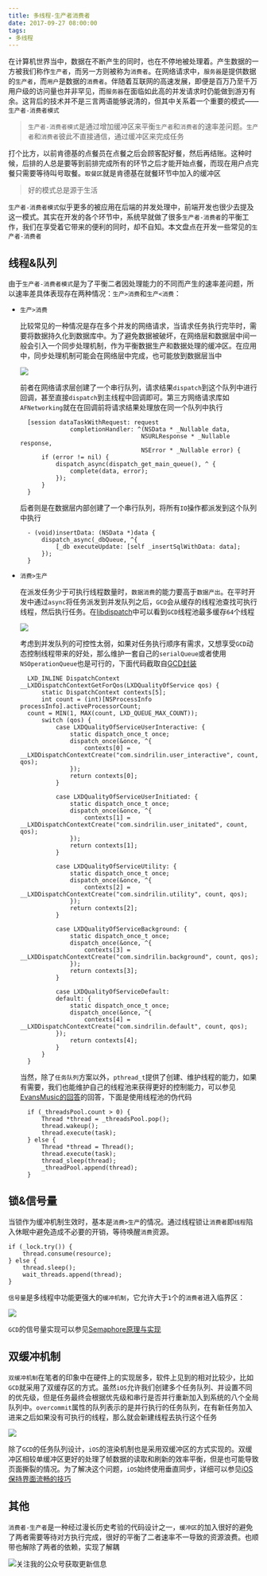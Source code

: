 ```yaml
---
title: 多线程-生产者消费者
date: 2017-09-27 08:00:00
tags:
- 多线程
---
```


在计算机世界当中，数据在不断产生的同时，也在不停地被处理着。产生数据的一方被我们称作`生产者`，而另一方则被称为`消费者`。在网络请求中，`服务器`是提供数据的`生产者`，而`用户`是数据的`消费者`。伴随着互联网的高速发展，即便是百万乃至千万用户级的访问量也并非罕见，而`服务器`在面临如此高的并发请求时仍能做到游刃有余。这背后的技术并不是三言两语能够说清的，但其中关系着一个重要的模式——`生产者-消费者模式`

> `生产者-消费者模式`是通过增加缓冲区来平衡`生产者`和`消费者`的速率差问题。`生产者`和`消费者`彼此不直接通信，通过缓冲区来完成任务

打个比方，以前肯德基的点餐员在点餐之后会顾客配好餐，然后再结账。这种时候，后排的人总是要等到前排完成所有的环节之后才能开始点餐，而现在用户点完餐只需要等待叫号取餐。`取餐区`就是肯德基在就餐环节中加入的缓冲区

> 好的模式总是源于生活

`生产者-消费者模式`似乎更多的被应用在后端的并发处理中，前端开发也很少去提及这一模式。其实在开发的各个环节中，系统早就做了很多`生产者-消费者`的平衡工作，我们在享受着它带来的便利的同时，却不自知。本文盘点在开发一些常见的`生产者-消费者`

## 线程&队列
由于`生产者-消费者模式`是为了平衡二者因处理能力的不同而产生的速率差问题，所以速率差具体表现存在两种情况：`生产>消费`和`生产<消费`：

- `生产>消费`

    比较常见的一种情况是存在多个并发的网络请求，当请求任务执行完毕时，需要将数据持久化到数据库中。为了避免数据被破坏，在网络层和数据层中间一般会引入一个同步处理机制，作为平衡数据生产和数据处理的缓冲区。在应用中，同步处理机制可能会在网络层中完成，也可能放到数据层当中
        
    ![](http://upload-images.jianshu.io/upload_images/783864-d809ba515416c31f.png?imageMogr2/auto-orient/strip%7CimageView2/2/w/1240)
    
    前者在网络请求层创建了一个串行队列，请求结果`dispatch`到这个队列中进行回调，甚至直接`dispatch`到主线程中回调即可。第三方网络请求库如`AFNetworking`就在在回调前将请求结果处理放在同一个队列中执行
 
        [session dataTaskWithRequest: request 
                    completionHandler: ^(NSData * _Nullable data, 
                                        NSURLResponse * _Nullable response, 
                                        NSError * _Nullable error) {
            if (error != nil) {
                dispatch_async(dispatch_get_main_queue(), ^ {
                    complete(data, error);
                });
            }
        }
 
    后者则是在数据层内部创建了一个串行队列，将所有`IO`操作都派发到这个队列中执行
 
        - (void)insertData: (NSData *)data {
            dispatch_async(_dbQueue, ^{
                [_db executeUpdate: [self _insertSqlWithData: data];
            });
        }
    
- `消费>生产`
    
    在派发任务少于可执行线程数量时，`数据消费`的能力要高于`数据产出`。在平时开发中通过`async`将任务派发到并发队列之后，`GCD`会从缓存的线程池查找可执行线程，然后执行任务。在[libdispatch](https://github.com/nickhutchinson/libdispatch)中可以看到`GCD`线程池最多缓存`64`个线程
     
    ![](http://upload-images.jianshu.io/upload_images/783864-a62271f729c63c24.png?imageMogr2/auto-orient/strip%7CimageView2/2/w/1240)
    
    考虑到并发队列的可控性太弱，如果对任务执行顺序有需求，又想享受`GCD`动态控制线程带来的好处，那么维护一套自己的`serialQueue`或者使用`NSOperationQueue`也是可行的，下面代码截取自[GCD封装](http://sindrilin.com/note/2017/04/06/GCD封装/)
 
        LXD_INLINE DispatchContext __LXDDispatchContextGetForQos(LXDQualityOfService qos) {
            static DispatchContext contexts[5];
            int count = (int)[NSProcessInfo processInfo].activeProcessorCount;
        count = MIN(1, MAX(count, LXD_QUEUE_MAX_COUNT));
            switch (qos) {
                case LXDQualityOfServiceUserInteractive: {
                    static dispatch_once_t once;
                    dispatch_once(&once, ^{
                        contexts[0] = __LXDDispatchContextCreate("com.sindrilin.user_interactive", count, qos);
                    });
                    return contexts[0];
                }
            
                case LXDQualityOfServiceUserInitiated: {
                    static dispatch_once_t once;
                    dispatch_once(&once, ^{
                        contexts[1] = __LXDDispatchContextCreate("com.sindrilin.user_initated", count, qos);
                    });
                    return contexts[1];
                }
            
                case LXDQualityOfServiceUtility: {
                    static dispatch_once_t once;
                    dispatch_once(&once, ^{
                        contexts[2] = __LXDDispatchContextCreate("com.sindrilin.utility", count, qos);
                    });
                    return contexts[2];
                }
            
                case LXDQualityOfServiceBackground: {
                    static dispatch_once_t once;
                    dispatch_once(&once, ^{
                        contexts[3] = __LXDDispatchContextCreate("com.sindrilin.background", count, qos);
                    });
                    return contexts[3];
                }
            
                case LXDQualityOfServiceDefault:
                default: {
                    static dispatch_once_t once;
                    dispatch_once(&once, ^{
                        contexts[4] = __LXDDispatchContextCreate("com.sindrilin.default", count, qos);
                });
                    return contexts[4];
                }
            }
        }
    
    当然，除了`任务队列`方案以外，`pthread_t`提供了创建、维护线程的能力，如果有需要，我们也能维护自己的线程池来获得更好的控制能力，可以参见[EvansMusic的回答](https://zhuanlan.zhihu.com/p/22834934)的回答，下面是使用线程池的伪代码
 
        if (_threadsPool.count > 0) {
            Thread *thread = _threadsPool.pop();
            thread.wakeup();
            thread.execute(task);
        } else {
            Thread *thread = Thread();
            thread.execute(task);
            thread_sleep(thread);
            _threadPool.append(thread);
        }

## 锁&信号量
当锁作为缓冲机制生效时，基本是`消费>生产`的情况。通过线程锁让`消费者`即`线程`陷入休眠中避免造成不必要的开销，等待唤醒`消费`资源。

    if (_lock.try()) {
        thread.consume(resource);
    } else {
        thread.sleep();
        wait_threads.append(thread);
    }

`信号量`是多线程中功能更强大的`缓冲机制`，它允许大于`1`个的`消费者`进入临界区：

![](http://upload-images.jianshu.io/upload_images/783864-42fb7e6a7871ef63.png?imageMogr2/auto-orient/strip%7CimageView2/2/w/1240)

`GCD`的信号量实现可以参见[Semaphore原理与实现](http://www.jianshu.com/p/947153c6b409)

## 双缓冲机制
`双缓冲机制`在笔者的印象中在硬件上的实现居多，软件上见到的相对比较少，比如`GCD`就采用了双缓存区的方式。虽然`iOS`允许我们创建多个任务队列、并设置不同的优先级，但是任务最终会根据优先级和串行是否并行重新加入到系统的八个全局队列中。`overcommit`属性的队列表示的是并行执行的任务队列，在有新任务加入进来之后如果没有可执行的线程，那么就会新建线程去执行这个任务

![](http://upload-images.jianshu.io/upload_images/783864-cf365326938674a5.png?imageMogr2/auto-orient/strip%7CimageView2/2/w/1240)

除了`GCD`的任务队列设计，`iOS`的渲染机制也是采用双缓冲区的方式实现的。双缓冲区相较单缓冲区更好的处理了帧数据的读取和刷新的效率平衡，但是也可能导致页面撕裂的情况。为了解决这个问题，`iOS`始终使用垂直同步，详细可以参见[iOS保持界面流畅的技巧](https://blog.ibireme.com/2015/11/12/smooth_user_interfaces_for_ios/)
 
## 其他
`消费者-生产者`是一种经过漫长历史考验的代码设计之一，`缓冲区`的加入很好的避免了两者需要等待对方执行完成，很好的平衡了二者速率不一导致的资源浪费。也顺带也解除了两者的依赖，实现了解耦

![关注我的公众号获取更新信息](https://github.com/sindriblog/sindriblog.github.io/blob/master/assets/images/wechat_code.jpg?raw=true)


